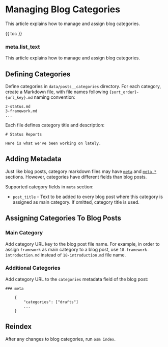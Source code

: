 # Managing Blog Categories

This article explains how to manage and assign blog categories.

{{ toc }}

### meta.list_text

This article explains how to manage and assign blog categories.

## Defining Categories

Define categories in `data/posts__categories` directory. For each category, create a Markdown file, with file names following `{sort_order}-{url_key}.md` naming convention:

    2-status.md
    3-framework.md
    ...

Each file defines category title and description:

    # Status Reports
    
    Here is what we've been working on lately.

## Adding Metadata

Just like blog posts, category markdown files may have [`meta`](../05/19-osmsoftware-writing-blog-posts.md#meta-section) and [`meta.*`](../05/19-osmsoftware-writing-blog-posts.md#meta-sections) sections. However, categories have different fields than blog posts.

Supported category fields in `meta` section:

* `post_title` - Text to be added to every blog post where this category is assigned as main category. If omitted, category title is used. 

## Assigning Categories To Blog Posts

### Main Category

Add category URL key to the blog post file name. For example, in order to assign `framework` as main category to a blog post, use `18-framework-introduction.md` instead of `18-introduction.md` file name.

### Additional Categories

Add category URL to the `categories` metadata field of the blog post:

    ### meta

        {
            "categories": ["drafts"]
            ...
        } 
    
## Reindex

After any changes to blog categories, run `osm index`. 
